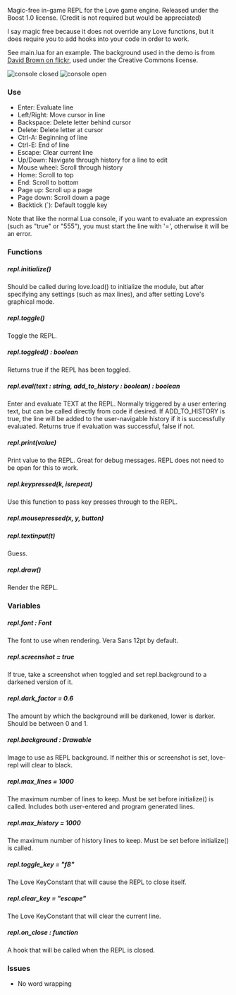 Magic-free in-game REPL for the Love game engine. Released under the Boost 1.0 license. (Credit is not required but
would be appreciated)

I say magic free because it does not override any Love functions, but it does require you to add hooks into your code
in order to work.

See main.lua for an example. The background used in the demo is from [David Brown on
flickr](http://www.flickr.com/photos/shadowsofthesun/), used under the Creative Commons license.

![console closed](http://i.imgur.com/y189M.png) ![console open](http://i.imgur.com/FUvf6.png)

### Use

- Enter: Evaluate line
- Left/Right: Move cursor in line
- Backspace: Delete letter behind cursor
- Delete: Delete letter at cursor
- Ctrl-A: Beginning of line
- Ctrl-E: End of line
- Escape: Clear current line
- Up/Down: Navigate through history for a line to edit
- Mouse wheel: Scroll through history
- Home: Scroll to top
- End: Scroll to bottom
- Page up: Scroll up a page
- Page down: Scroll down a page
- Backtick (`): Default toggle key

Note that like the normal Lua console, if you want to evaluate an expression (such as "true" or "555"), you must start
the line with '=', otherwise it will be an error.

### Functions

##### repl.initialize()

Should be called during love.load() to initialize the module, but after specifying any settings (such as max lines),
and after setting Love's graphical mode.

##### repl.toggle()

Toggle the REPL.

##### repl.toggled() : boolean

Returns true if the REPL has been toggled.

##### repl.eval(text : string, add_to_history : boolean) : boolean

Enter and evaluate TEXT at the REPL. Normally triggered by a user entering text, but can be called directly from code
if desired. If ADD_TO_HISTORY is true, the line will be added to the user-navigable history if it is successfully
evaluated. Returns true if evaluation was successful, false if not.  

##### repl.print(value)

Print value to the REPL. Great for debug messages. REPL does not need to be open for this to work.

##### repl.keypressed(k, isrepeat)

Use this function to pass key presses through to the REPL.

##### repl.mousepressed(x, y, button)
##### repl.textinput(t)

Guess.

##### repl.draw()

Render the REPL.

### Variables

##### repl.font : Font

The font to use when rendering. Vera Sans 12pt by default.

##### repl.screenshot = true

If true, take a screenshot when toggled and set repl.background to a darkened version of it.

##### repl.dark_factor = 0.6

The amount by which the background will be darkened, lower is darker. Should be between 0 and 1.

##### repl.background : Drawable

Image to use as REPL background. If neither this or screenshot is set, love-repl will clear to black.

##### repl.max_lines = 1000

The maximum number of lines to keep. Must be set before initialize() is called. Includes both user-entered and program
generated lines.

##### repl.max_history = 1000

The maximum number of history lines to keep. Must be set before initialize() is called.

##### repl.toggle_key = "f8" 

The Love KeyConstant that will cause the REPL to close itself. 

##### repl.clear_key = "escape"

The Love KeyConstant that will clear the current line.

##### repl.on_close : function

A hook that will be called when the REPL is closed. 

### Issues

- No word wrapping
